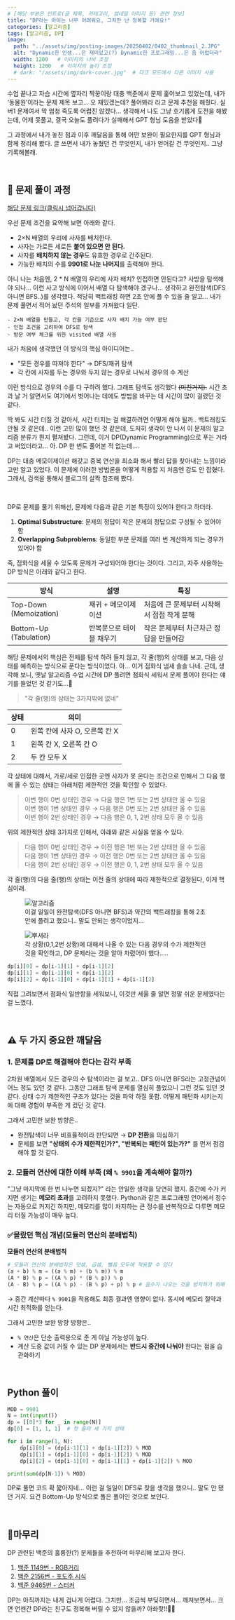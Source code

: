 ```yaml
---
# [해당 부분은 인트로(글 제목, 카테고리, 썸네일 이미지 등) 관련 정보]
title: "DP라는 아이는 너무 어려워요, 그치만 난 정복할 거에요!"
categories: [알고리즘]
tags: [알고리즘, DP]
image:
  path: "../assets/img/posting-images/20250402/0402_thumbnail_2.JPG"
  alt: "Dynamic한 인생...은 재미있고(?) Dynamic한 프로그래밍...은 좀 어렵더라"
  width: 1200   # 이미지의 너비 조정
  height: 1200   # 이미지의 높이 조정
  # dark: "/assets/img/dark-cover.jpg"  # 다크 모드에서 다른 이미지 사용
---
```


수업 끝나고 자습 시간에 옆자리 짝꿍이랑 대충 백준에서 문제 훑어보고 있었는데, 내가 ‘동물원’이라는 문제 제목 보고… 오 재밌겠는데? 풀어봐라 라고 문제 추천을 해줬다. 실버1 문제여서 막 엄청 죽도록 어렵진 않겠다… 생각해서 나도 그냥 호기롭게 도전을 해봤는데, 어제 못풀고, 결국 오늘도 풀려다가 실패해서 GPT 형님 도움을 받았다🥲

그 과정에서 내가 놓친 점과 이후 깨달음을 통해 어떤 보완이 필요한지를 GPT 형님과 함께 정리해 봤다. 글 쓰면서 내가 놓쳤던 건 무엇인지, 내가 얻어갈 건 무엇인지.. 그냥 기록해볼래.

<br>

## **🤯 문제 풀이 과정**

[해당 문제 링크(클릭시 넘어갑니다)](https://www.acmicpc.net/problem/1309)

우선 문제 조건을 요약해 보면 아래와 같다.

- 2×N 배열의 우리에 사자를 배치한다.
- 사자는 가로든 세로든 **붙어 있으면 안 된다.**
- 사자를 **배치하지 않는 경우**도 유효한 경우로 간주된다.
- 가능한 배치의 수를 **9901로 나눈 나머지**를 출력해야 한다.

아니 나는 처음엔, 2 * N 배열의 우리에 사자 배치? 인접하면 안된다고? 사방을 탐색해야 되나… 이런 사고 방식에 이어서 배열 다 탐색해야 겠구나… 생각하고 완전탐색(DFS 아니면 BFS..)를 생각했다. 적당히 백트래킹 하면 2초 안에 풀 수 있을 줄 알고… 내가 문제 풀면서 적어 놨던 주석의 일부를 가져왔다 일단.

```text
- 2×N 배열을 만들고, 각 칸을 기준으로 사자 배치 가능 여부 판단
- 인접 조건을 고려하여 DFS로 탐색
- 방문 여부 체크를 위한 visited 배열 사용
```

내가 처음에 생각했던 이 방식의 핵심 아이디어는..

- "모든 경우를 따져야 한다" → DFS/재귀 탐색
- 각 칸에 사자를 두는 경우와 두지 않는 경우로 나눠서 경우의 수 계산

이런 방식으로 경우의 수를 다 구하려 했다. 그래프 탐색도 생각했다 ~~(미친거지).~~ 시간 초과 날 거 알면서도 여기에서 벗어나는 데에도 방법을 바꾸는 데 시간이 많이 걸렸던 것 같다.

딱 봐도 시간 터질 것 같아서, 시간 터지는 걸 해결하려면 어떻게 해야 될까.. 백트래킹도 안될 것 같은데.. 이런 고민 많이 했던 것 같은데, 도저히 생각이 안 나서 이 문제의 알고리즘 분류가 뭔지 펼쳐봤다. 그런데, 이거 DP(Dynamic Programming)으로 푸는 거라고 써있더라고… 아. DP 한 번도 풀어본 적 없는데….

DP는 대충 메모이제이션 해갖고 중복 연산을 최소화 해서 빨리 답을 찾아내는 느낌이라고만 알고 있었다. 이 문제에 이러한 방법론을 어떻게 적용할 지 처음엔 감도 안 잡혔다. 그래서, 검색을 통해서 블로그의 살짝 참조해 봤다.

<br>

DP로 문제를 풀기 위해선, 문제에 다음과 같은 기본 특징이 있어야 한다고 하더라.

1. **Optimal Substructure**: 문제의 정답이 작은 문제의 정답으로 구성될 수 있어야 함
2. **Overlapping Subproblems**: 동일한 부분 문제를 여러 번 계산하게 되는 경우가 있어야 함

즉, 점화식을 세울 수 있도록 문제가 구성되어야 한다는 것이다. 그리고, 자주 사용하는 DP 방식은 아래와 같다고 한다.

방식 |  설명 | 특징
--- | --- | ---
Top-Down (Memoization) | 재귀 + 메모이제이션 | 처음에 큰 문제부터 시작해서 점점 작게 분해
Bottom-Up (Tabulation)	| 반복문으로 테이블 채우기	| 작은 문제부터 차근차근 정답을 만들어감

해당 문제에서의 핵심은 전체를 탐색 하려 들지 않고, 각 줄(행)의 상태를 보고, 다음 상태를 예측하는 방식으로 푼다는 방식이었다. 아… 이거 점화식 냄새 솔솔 나네. 근데, 생각해 보니, 옛날 알고리즘 수업 시간에 DP 풀려면 점화식 세워서 문제 풀어야 한다는 얘기를 들었던 것 같기도…🤪

> "각 줄(행)의 상태는 3가지밖에 없네"

| 상태 | 의미 |
| --- | --- |
| 0 | 왼쪽 칸에 사자 O, 오른쪽 칸 X |
| 1 | 왼쪽 칸 X, 오른쪽 칸 O |
| 2 | 두 칸 모두 X |

각 상태에 대해서, 가로/세로 인접한 곳엔 사자가 못 온다는 조건으로 인해서 그 다음 행에 올 수 있는 상태는 아래처럼 제한적인 것을 확인할 수 있었다.

> 이번 행이 0번 상태인 경우 → 다음 행은 1번 또는 2번 상태만 올 수 있음 <br>
> 이번 행이 1번 상태인 경우 → 다음 행은 0번 또는 2번 상태만 올 수 있음 <br>
> 이번 행이 2번 상태인 경우 → 다음 행은 0, 1, 2번 상태 모두 올 수 있음 

위의 제한적인 상태 3가지로 인해서, 아래와 같은 사실을 얻을 수 있다.

> 다음 행이 0번 상태인 경우 → 이전 행은 1번 또는 2번 상태만 올 수 있음 <br>
> 다음 행이 1번 상태인 경우 → 이전 행은 0번 또는 2번 상태만 올 수 있음 <br>
> 다음 행이 2번 상태인 경우 → 이전 행은 0, 1, 2번 상태 모두 올 수 있음

각 줄(행)의 다음 줄(행)의 상태는 이전 줄의 상태에 따라 제한적으로 결정된다, 이게 핵심이래.

<div class="image-container">
  <figure>
    <img src="../assets/img/posting-images/20250402/0402_img1.JPG" alt="알고리즘">
    <figcaption>이걸 일일이 완전탐색(DFS 아니면 BFS)과 약간의 백트래킹을 통해 2초 안에 풀려고 했으니.. 말도 안되는 생각이었지...</figcaption>
  </figure>
  <figure>
    <img src="../assets/img/posting-images/20250402/0402_img2.jpeg" alt="뿌셔라">
    <figcaption>각 상황(0,1,2번 상황)에 대해서 나올 수 있는 다음 경우의 수가 제한적인 것을 확인하고, DP 문제라는 것을 알아 차렸어야 했다.....</figcaption>
  </figure>
</div>

```python
dp[i][0] = dp[i-1][1] + dp[i-1][2]
dp[i][1] = dp[i-1][0] + dp[i-1][2]
dp[i][2] = dp[i-1][0] + dp[i-1][1] + dp[i-1][2]
```

직접 그려보면서 점화식 일반항을 세워보니, 이것만 세울 줄 알면 정말 쉬운 문제였다는 걸 느꼈다.

<br>

## **⚠️ 두 가지 중요한 깨달음**

### 1. 문제를 DP로 해결해야 한다는 감각 부족

2차원 배열에서 모든 경우의 수 탐색이라는 걸 보고.. DFS 아니면 BFS라는 고정관념이 어느 정도 있던 것 같다. 그동안 그래프 탐색 문제를 열심히 풀었으니 그런 것도 있던 것 같다. 상태 수가 제한적인 구조가 있다는 것을 파악 하질 못함. 어떻게 패턴화 시키는지에 대해 경험이 부족한 게 컸던 것 같다.

그래서 고민한 보완 방향은..

- 완전탐색이 너무 비효율적이라 판단되면 → **DP 전환**을 의심하기
- 문제를 보면 **"상태의 수가 제한적인가?", "반복되는 패턴이 있는가?"** 를 먼저 점검해야 할 것 같다.

### 2. 모듈러 연산에 대한 이해 부족 (왜 `% 9901`을 계속해야 할까?)

"그냥 마지막에 한 번 나누면 되겠지?" 라는 안일한 생각을 당연히 했지. 중간에 수가 커지면 생기는 **메모리 초과**를 고려하지 못했다. Python과 같은 프로그래밍 언어에서 정수는 자동으로 커지긴 하지만, 메모리를 많이 차지하는 큰 정수를 반복적으로 다루면 메모리 터질 가능성이 매우 높다.

### ✅몰랐던 핵심 개념(모듈러 연산의 분배법칙)

**모듈러 연산의 분배법칙**

```python
# 모듈러 연산의 분배법칙은 덧셈, 곱셈, 뺄셈 모두에 적용할 수 있다
(a + b) % m = ((a % m) + (b % m)) % m
(A * B) % p = ((A % p) * (B % p)) % p
(A - B) % p = ((A % p) - (B % p) + p) % p # 음수가 나오는 것을 방지하기 위해 divisor를 한 번 더해준다
```

→ 중간 계산마다 `% 9901`을 적용해도 최종 결과엔 영향이 없다. 동시에 메모리 절약과 시간 최적화를 얻는다.

그래서 고민한 보완 방향 방향은..

- `% 연산`은 단순 출력용으로 준 게 아닐 가능성이 높다.
- 계산 도중 값이 커질 수 있는 DP 문제에서는 **반드시 중간에 나눠야** 한다는 점을 습관화하기

<br>

## **Python 풀이**

```python
MOD = 9901
N = int(input())
dp = [[0]*3 for _ in range(N)]
dp[0] = [1, 1, 1]  # 첫 줄의 세 가지 상태

for i in range(1, N):
    dp[i][0] = (dp[i-1][1] + dp[i-1][2]) % MOD
    dp[i][1] = (dp[i-1][0] + dp[i-1][2]) % MOD
    dp[i][2] = (dp[i-1][0] + dp[i-1][1] + dp[i-1][2]) % MOD

print(sum(dp[N-1]) % MOD)
```

DP로 풀면 코드 확 짧아지네… 이런 걸 일일이 DFS로 찾을 생각을 했으니.. 말도 안 됐던 거지. 요건 Bottom-Up 방식으로 풀은 풀이인 것으로 보인다.

<br>


## **🥕마무리**

DP 관련된 백준의 훌륭한(?) 문제들을 추천하며 마무리해 보고자 한다.

1. [백준 1149번 - RGB거리](https://www.acmicpc.net/problem/1149)
2. [백준 2156번 - 포도주 시식](https://www.acmicpc.net/problem/2156)
3. [백준 9465번 - 스티커](https://www.acmicpc.net/problem/9465)

DP는 아직까지는 내게 겁나게 어렵다. 그치만… 조금씩 부딪히면서… 깨져보면서… 크면 언젠간 DP라는 친구도 정복해 버릴 수 있지 않을까? 아좌좟!!👏💪